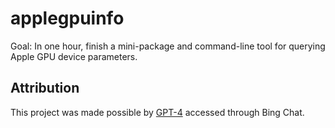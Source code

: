 # applegpuinfo

Goal: In one hour, finish a mini-package and command-line tool for querying Apple GPU device parameters.

## Attribution

This project was made possible by [GPT-4](https://openai.com/research/gpt-4) accessed through Bing Chat.
